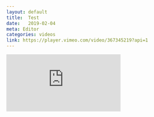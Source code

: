 ```yaml
---
layout: default
title:  Test
date:   2019-02-04
meta: Editor
categories: videos
link: https://player.vimeo.com/video/367345219?api=1
---
```


<iframe src="https://player.vimeo.com/video/367345219?api=1&background=1&mute=0&loop=1" frameborder="0" allow="autoplay; fullscreen" allowfullscreen></iframe>